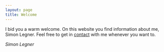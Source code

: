 ```yaml
---
layout: page
title: Welcome
---
```


I bid you a warm welcome. On this website you find information about me, Simon Legner. Feel free to get in [contact](Contact) with me whenever you want to.

_Simon Legner_
